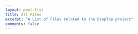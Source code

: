 ```yaml
---
layout: post-list
title: All Files
excerpt: "A List of Files related to the DropTap project"
comments: false
---
```

